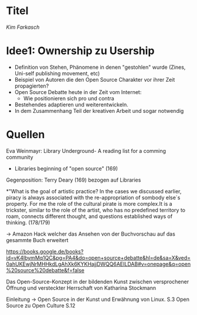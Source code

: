 
# Titel
*Kim Farkasch*




# Idee1: Ownership zu Usership

* Definition von Stehen, Phänomene in denen "gestohlen" wurde (Zines, Uni-self publishing movement, etc)
* Beispiel von Autoren die den Open Source Charakter vor ihrer Zeit propagierten?
* Open Source Debatte heute in der Zeit vom Internet:
    * Wie positionieren sich pro und contra
 * Bestehendes adaptieren und weiterentwickeln.
 * In dem Zusammenhang Teil der kreativen Arbeit und sogar notwendig
 
 
 # Quellen
 
 Eva Weinmayr: Library Underground- A reading list for a comming community
 
  * Libraries beginning of "open source" (169)
  
  Gegenposition: Terry Deary (169) bezogen auf Libraries
  
  *"What is the goal of artistic practice? In the cases we discussed earlier, piracy is always associated with the re-appropriation of sombody else´s property. For me the role of the cultural pirate is more complex.It is a trickster, similar to the role of the artist, who has no predefined territory to roam, connects different thought, and questions established ways of thinking. (178/179)
         
  -> Amazon Hack welcher das Ansehen von der Buchvorschau auf das gesammte Buch erweitert
  
  https://books.google.de/books?id=vK4lbymMq1QC&pg=PA4&dq=open+source+debatte&hl=de&sa=X&ved=0ahUKEwjNrMHHkdLgAhXk6KYKHajjDWQQ6AEILDAB#v=onepage&q=open%20source%20debatte&f=false
  
  Das Open-Source-Konzept in der bildenden Kunst zwischen versprochener Öffnung und versteckter Herrschaft
  von Katharina Stockmann
  
  Einleitung -> Open Source in der Kunst und Erwähnung von Linux. S.3
  Open Source zu Open Culture S.12


  
  
  
         
